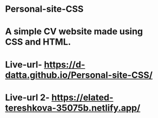 # Personal-site-CSS

<h1>A simple CV website made using CSS and HTML.<h1>
 
 # Live-url- https://d-datta.github.io/Personal-site-CSS/
# Live-url 2- https://elated-tereshkova-35075b.netlify.app/
